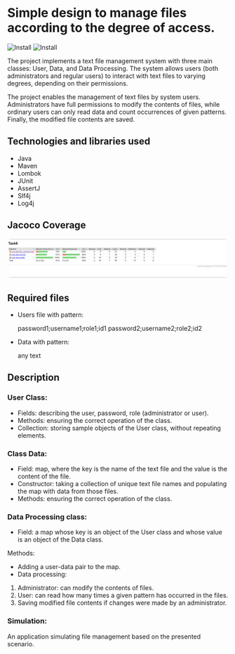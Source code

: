 # Simple design to manage files according to the degree of access.
![Install](https://img.shields.io/badge/install-passing-green)
![Install](https://img.shields.io/badge/coverage-91%25-light%20green)

The project implements a text file management system with three main classes: User, Data, and Data Processing. The system allows users (both administrators and regular users) to interact with text files to varying degrees, depending on their permissions.

The project enables the management of text files by system users. Administrators have full permissions to modify the contents of files, while ordinary users can only read data and count occurrences of given patterns. Finally, the modified file contents are saved.

## Technologies and libraries used

* Java
* Maven
* Lombok
* JUnit
* AssertJ
* Slf4j
* Log4j

## Jacoco Coverage

![App Screenshot](src/test/resources/jacoco_raport.PNG)


## Required files

* Users file with pattern:

  password1;username1;role1;id1
  password2;username2;role2;id2

* Data with pattern:

  any text

## Description

### User Class:

* Fields: describing the user, password, role (administrator or user).
* Methods: ensuring the correct operation of the class.
* Collection: storing sample objects of the User class, without repeating elements.

### Class Data:

* Field: map, where the key is the name of the text file and the value is the content of the file.
* Constructor: taking a collection of unique text file names and populating the map with data from those files.
* Methods: ensuring the correct operation of the class.

### Data Processing class:

* Field: a map whose key is an object of the User class and whose value is an object of the Data class.

Methods:
* Adding a user-data pair to the map.
* Data processing:
1. Administrator: can modify the contents of files.
2. User: can read how many times a given pattern has occurred in the files.
3. Saving modified file contents if changes were made by an administrator.

### Simulation:
An application simulating file management based on the presented scenario.